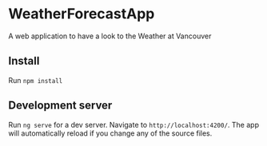 # WeatherForecastApp

A web application to have a look to the Weather at Vancouver

## Install
Run `npm install`

## Development server

Run `ng serve` for a dev server. Navigate to `http://localhost:4200/`. The app will automatically reload if you change any of the source files.
